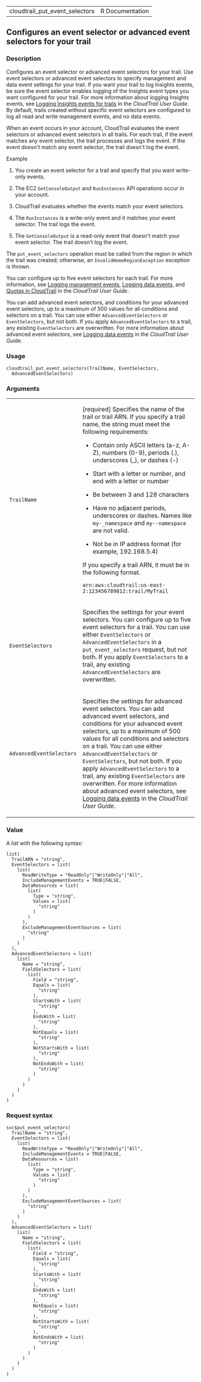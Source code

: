 <table style="width: 100%;">
<tbody>
<tr class="odd">
<td>cloudtrail_put_event_selectors</td>
<td style="text-align: right;">R Documentation</td>
</tr>
</tbody>
</table>

## Configures an event selector or advanced event selectors for your trail

### Description

Configures an event selector or advanced event selectors for your trail.
Use event selectors or advanced event selectors to specify management
and data event settings for your trail. If you want your trail to log
Insights events, be sure the event selector enables logging of the
Insights event types you want configured for your trail. For more
information about logging Insights events, see [Logging Insights events
for
trails](https://docs.aws.amazon.com/awscloudtrail/latest/userguide/logging-insights-events-with-cloudtrail.html)
in the *CloudTrail User Guide*. By default, trails created without
specific event selectors are configured to log all read and write
management events, and no data events.

When an event occurs in your account, CloudTrail evaluates the event
selectors or advanced event selectors in all trails. For each trail, if
the event matches any event selector, the trail processes and logs the
event. If the event doesn't match any event selector, the trail doesn't
log the event.

Example

1.  You create an event selector for a trail and specify that you want
    write-only events.

2.  The EC2 `GetConsoleOutput` and `RunInstances` API operations occur
    in your account.

3.  CloudTrail evaluates whether the events match your event selectors.

4.  The `RunInstances` is a write-only event and it matches your event
    selector. The trail logs the event.

5.  The `GetConsoleOutput` is a read-only event that doesn't match your
    event selector. The trail doesn't log the event.

The `put_event_selectors` operation must be called from the region in
which the trail was created; otherwise, an `InvalidHomeRegionException`
exception is thrown.

You can configure up to five event selectors for each trail. For more
information, see [Logging management
events](https://docs.aws.amazon.com/awscloudtrail/latest/userguide/logging-management-events-with-cloudtrail.html),
[Logging data
events](https://docs.aws.amazon.com/awscloudtrail/latest/userguide/logging-data-events-with-cloudtrail.html),
and [Quotas in
CloudTrail](https://docs.aws.amazon.com/awscloudtrail/latest/userguide/WhatIsCloudTrail-Limits.html)
in the *CloudTrail User Guide*.

You can add advanced event selectors, and conditions for your advanced
event selectors, up to a maximum of 500 values for all conditions and
selectors on a trail. You can use either `AdvancedEventSelectors` or
`EventSelectors`, but not both. If you apply `AdvancedEventSelectors` to
a trail, any existing `EventSelectors` are overwritten. For more
information about advanced event selectors, see [Logging data
events](https://docs.aws.amazon.com/awscloudtrail/latest/userguide/logging-data-events-with-cloudtrail.html)
in the *CloudTrail User Guide*.

### Usage

    cloudtrail_put_event_selectors(TrailName, EventSelectors,
      AdvancedEventSelectors)

### Arguments

<table>
<colgroup>
<col style="width: 35%" />
<col style="width: 65%" />
</colgroup>
<tbody>
<tr class="odd">
<td><code
id="cloudtrail_put_event_selectors_:_TrailName">TrailName</code></td>
<td><p>[required] Specifies the name of the trail or trail ARN. If you
specify a trail name, the string must meet the following
requirements:</p>
<ul>
<li><p>Contain only ASCII letters (a-z, A-Z), numbers (0-9), periods
(.), underscores (_), or dashes (-)</p></li>
<li><p>Start with a letter or number, and end with a letter or
number</p></li>
<li><p>Be between 3 and 128 characters</p></li>
<li><p>Have no adjacent periods, underscores or dashes. Names like <code
style="white-space: pre;">⁠my-_namespace⁠</code> and
<code>my--namespace</code> are not valid.</p></li>
<li><p>Not be in IP address format (for example, 192.168.5.4)</p></li>
</ul>
<p>If you specify a trail ARN, it must be in the following format.</p>
<p><code>arn:aws:cloudtrail:us-east-2:123456789012:trail/MyTrail</code></p></td>
</tr>
<tr class="even">
<td><code
id="cloudtrail_put_event_selectors_:_EventSelectors">EventSelectors</code></td>
<td><p>Specifies the settings for your event selectors. You can
configure up to five event selectors for a trail. You can use either
<code>EventSelectors</code> or <code>AdvancedEventSelectors</code> in a
<code>put_event_selectors</code> request, but not both. If you apply
<code>EventSelectors</code> to a trail, any existing
<code>AdvancedEventSelectors</code> are overwritten.</p></td>
</tr>
<tr class="odd">
<td><code
id="cloudtrail_put_event_selectors_:_AdvancedEventSelectors">AdvancedEventSelectors</code></td>
<td><p>Specifies the settings for advanced event selectors. You can add
advanced event selectors, and conditions for your advanced event
selectors, up to a maximum of 500 values for all conditions and
selectors on a trail. You can use either
<code>AdvancedEventSelectors</code> or <code>EventSelectors</code>, but
not both. If you apply <code>AdvancedEventSelectors</code> to a trail,
any existing <code>EventSelectors</code> are overwritten. For more
information about advanced event selectors, see <a
href="https://docs.aws.amazon.com/awscloudtrail/latest/userguide/logging-data-events-with-cloudtrail.html">Logging
data events</a> in the <em>CloudTrail User Guide</em>.</p></td>
</tr>
</tbody>
</table>

### Value

A list with the following syntax:

    list(
      TrailARN = "string",
      EventSelectors = list(
        list(
          ReadWriteType = "ReadOnly"|"WriteOnly"|"All",
          IncludeManagementEvents = TRUE|FALSE,
          DataResources = list(
            list(
              Type = "string",
              Values = list(
                "string"
              )
            )
          ),
          ExcludeManagementEventSources = list(
            "string"
          )
        )
      ),
      AdvancedEventSelectors = list(
        list(
          Name = "string",
          FieldSelectors = list(
            list(
              Field = "string",
              Equals = list(
                "string"
              ),
              StartsWith = list(
                "string"
              ),
              EndsWith = list(
                "string"
              ),
              NotEquals = list(
                "string"
              ),
              NotStartsWith = list(
                "string"
              ),
              NotEndsWith = list(
                "string"
              )
            )
          )
        )
      )
    )

### Request syntax

    svc$put_event_selectors(
      TrailName = "string",
      EventSelectors = list(
        list(
          ReadWriteType = "ReadOnly"|"WriteOnly"|"All",
          IncludeManagementEvents = TRUE|FALSE,
          DataResources = list(
            list(
              Type = "string",
              Values = list(
                "string"
              )
            )
          ),
          ExcludeManagementEventSources = list(
            "string"
          )
        )
      ),
      AdvancedEventSelectors = list(
        list(
          Name = "string",
          FieldSelectors = list(
            list(
              Field = "string",
              Equals = list(
                "string"
              ),
              StartsWith = list(
                "string"
              ),
              EndsWith = list(
                "string"
              ),
              NotEquals = list(
                "string"
              ),
              NotStartsWith = list(
                "string"
              ),
              NotEndsWith = list(
                "string"
              )
            )
          )
        )
      )
    )

